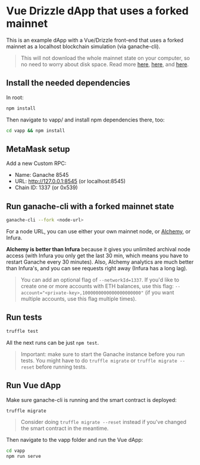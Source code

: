 # Vue Drizzle dApp that uses a forked mainnet

This is an example dApp with a Vue/Drizzle front-end that uses a forked mainnet as a localhost blockchain simulation (via ganache-cli).

> This will not download the whole mainnet state on your computer, so no need to worry about disk space. Read more [here](https://studydefi.com/forking-off-mainnet/), [here](https://medium.com/@samajammin/how-to-interact-with-ethereums-mainnet-in-a-development-environment-with-ganache-3d8649df0876), and [here](https://medium.com/ethereum-grid/forking-ethereum-mainnet-mint-your-own-dai-d8b62a82b3f7).

## Install the needed dependencies

In root:

```bash
npm install
```

Then navigate to vapp/ and install npm dependencies there, too:

```bash
cd vapp && npm install
```

## MetaMask setup

Add a new Custom RPC:

- Name: Ganache 8545
- URL: http://127.0.0.1:8545 (or localhost:8545)
- Chain ID: 1337 (or 0x539)

## Run ganache-cli with a forked mainnet state

```bash
ganache-cli --fork <node-url>
```

For a node URL, you can use either your own mainnet node, or [Alchemy](https://dashboard.alchemyapi.io/signup?referral=5d4115e7-8c63-468d-b248-59f96c220a14), or Infura. 

**Alchemy is better than Infura** because it gives you unlimited archival node access (with Infura you only get the last 30 min, which means you have to restart Ganache every 30 minutes). Also, Alchemy analytics are much better than Infura's, and you can see requests right away (Infura has a long lag).

> You can add an optional flag of `--networkId=1337`. If you'd like to create one or more accounts with ETH balances, use this flag: `--account="<private-key>,1000000000000000000000"` (if you want multiple accounts, use this flag multiple times).

## Run tests

```bash
truffle test
```

All the next runs can be just `npm test`.

> Important: make sure to start the Ganache instance before you run tests. You might have to do `truffle migrate` or `truffle migrate --reset` before running tests.

## Run Vue dApp

Make sure ganache-cli is running and the smart contract is deployed:

```bash
truffle migrate
```

> Consider doing `truffle migrate --reset` instead if you've changed the smart contract in the meantime.

Then navigate to the vapp folder and run the Vue dApp:

```bash
cd vapp
npm run serve
```
